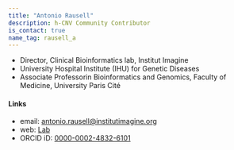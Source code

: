```yaml
---
title: "Antonio Rausell"
description: h-CNV Community Contributor
is_contact: true
name_tag: rausell_a
---
```


* Director, Clinical Bioinformatics lab, Institut Imagine
* University Hospital Institute (IHU) for Genetic Diseases
* Associate Professorin Bioinformatics and Genomics, Faculty of Medicine, University Paris Cité

<!--more-->

#### Links

* email: antonio.rausell@institutimagine.org
* web: [Lab](https://www.institutimagine.org/en/RausellLab)
* ORCID iD: [0000-0002-4832-6101](https://orcid.org/0000-0002-4832-6101)
